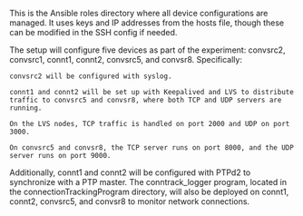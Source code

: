 This is the Ansible roles directory where all device configurations are managed. It uses keys and IP addresses from the hosts file, though these can be modified in the SSH config if needed.

The setup will configure five devices as part of the experiment: convsrc2, convsrc1, connt1, connt2, convsrc5, and convsr8. Specifically:

    convsrc2 will be configured with syslog.

    connt1 and connt2 will be set up with Keepalived and LVS to distribute traffic to convsrc5 and convsr8, where both TCP and UDP servers are running.

    On the LVS nodes, TCP traffic is handled on port 2000 and UDP on port 3000.

    On convsrc5 and convsr8, the TCP server runs on port 8000, and the UDP server runs on port 9000.

Additionally, connt1 and connt2 will be configured with PTPd2 to synchronize with a PTP master. The conntrack_logger program, located in the connectionTrackingProgram directory, will also be deployed on connt1, connt2, convsrc5, and convsr8 to monitor network connections.
